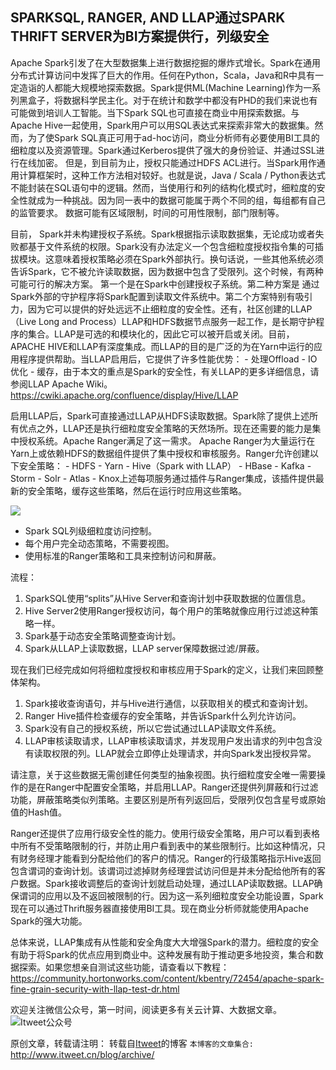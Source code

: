 SPARKSQL, RANGER, AND LLAP通过SPARK THRIFT SERVER为BI方案提供行，列级安全
---

Apache Spark引发了在大型数据集上进行数据挖掘的爆炸式增长。Spark在通用分布式计算访问中发挥了巨大的作用。任何在Python，Scala，Java和R中具有一定造诣的人都能大规模地探索数据。Spark提供ML(Machine Learning)作为一系列黑盒子，将数据科学民主化。对于在统计和数学中都没有PHD的我们来说也有可能做到培训人工智能。当下Spark SQL也可直接在商业中用探索数据。与Apache Hive一起使用，Spark用户可以用SQL表达式来探索非常大的数据集。然而，为了使Spark SQL真正可用于ad-hoc访问，商业分析师有必要使用BI工具的细粒度以及资源管理。Spark通过Kerberos提供了强大的身份验证、并通过SSL进行在线加密。 但是，到目前为止，授权只能通过HDFS ACL进行。当Spark用作通用计算框架时，这种工作方法相对较好。也就是说，Java / Scala / Python表达式不能封装在SQL语句中的逻辑。然而，当使用行和列的结构化模式时，细粒度的安全性就成为一种挑战。因为同一表中的数据可能属于两个不同的组，每组都有自己的监管要求。 数据可能有区域限制，时间的可用性限制，部门限制等。 

目前， Spark并未构建授权子系统。Spark根据指示读取数据集，无论成功或者失败都基于文件系统的权限。Spark没有办法定义一个包含细粒度授权指令集的可插拔模块。这意味着授权策略必须在Spark外部执行。换句话说，一些其他系统必须告诉Spark，它不被允许读取数据，因为数据中包含了受限列。这个时候，有两种可能可行的解决方案。 第一个是在Spark中创建授权子系统。第二种方案是  通过 Spark外部的守护程序将Spark配置到读取文件系统中。第二个方案特别有吸引力，因为它可以提供的好处远远不止细粒度的安全性。还有，社区创建的LLAP（Live Long and Process）LLAP和HDFS数据节点服务一起工作，是长期守护程序的集合。LLAP是可选的和模块化的，因此它可以被开启或关闭。目前，APACHE HIVE和LLAP有深度集成。而LLAP的目的是广泛的为在Yarn中运行的应用程序提供帮助。当LLAP启用后，它提供了许多性能优势： - 处理Offload - IO优化 - 缓存，由于本文的重点是Spark的安全性，有关LLAP的更多详细信息，请参阅LLAP Apache Wiki。https://cwiki.apache.org/confluence/display/Hive/LLAP

启用LLAP后，Spark可直接通过LLAP从HDFS读取数据。Spark除了提供上述所有优点之外，LLAP还是执行细粒度安全策略的天然场所。现在还需要的能力是集中授权系统。Apache Ranger满足了这一需求。 Apache Ranger为大量运行在Yarn上或依赖HDFS的数据组件提供了集中授权和审核服务。Ranger允许创建以下安全策略： - HDFS - Yarn - Hive（Spark with LLAP） - HBase - Kafka - Storm - Solr - Atlas - Knox上述每项服务通过插件与Ranger集成，该插件提供最新的安全策略，缓存这些策略，然后在运行时应用这些策略。

![](https://github.com/itweet/labs/raw/master/BigData/img/HCC-1024x659.png)

- Spark SQL列级细粒度访问控制。
- 每个用户完全动态策略，不需要视图。
- 使用标准的Ranger策略和工具来控制访问和屏蔽。

流程：

1.  SparkSQL使用“splits”从Hive Server和查询计划中获取数据的位置信息。
2.  Hive Server2使用Ranger授权访问，每个用户的策略就像应用行过滤这种策略一样。
3.  Spark基于动态安全策略调整查询计划。
4.  Spark从LLAP上读取数据，LLAP server保障数据过滤/屏蔽。

现在我们已经完成如何将细粒度授权和审核应用于Spark的定义，让我们来回顾整体架构。

1.  Spark接收查询语句，并与Hive进行通信，以获取相关的模式和查询计划。
2.  Ranger Hive插件检查缓存的安全策略，并告诉Spark什么列允许访问。
3.  Spark没有自己的授权系统，所以它尝试通过LLAP读取文件系统。
4.  LLAP审核读取请求，LLAP审核读取请求，并发现用户发出请求的列中包含没有读取权限的列。LLAP就会立即停止处理请求，并向Spark发出授权异常。

请注意，关于这些数据无需创建任何类型的抽象视图。执行细粒度安全唯一需要操作的是在Ranger中配置安全策略，并启用LLAP。Ranger还提供列屏蔽和行过滤功能，屏蔽策略类似列策略。主要区别是所有列返回后，受限列仅包含星号或原始值的Hash值。

Ranger还提供了应用行级安全性的能力。使用行级安全策略，用户可以看到表格中所有不受策略限制的行，并防止用户看到表中的某些限制行。比如这种情况，只有财务经理才能看到分配给他们的客户的情况。Ranger的行级策略指示Hive返回包含谓词的查询计划。该谓词过滤掉财务经理尝试访问但是并未分配给他所有的客户数据。Spark接收调整后的查询计划就启动处理，通过LLAP读取数据。LLAP确保谓词的应用以及不返回被限制的行。因为这一系列细粒度安全功能设置，Spark现在可以通过Thrift服务器直接使用BI工具。现在商业分析师就能使用Apache Spark的强大功能。

总体来说，LLAP集成有从性能和安全角度大大增强Spark的潜力。细粒度的安全有助于将Spark的优点应用到商业中。这种发展有助于推动更多地投资，集合和数据探索。如果您想亲自测试这些功能，请查看以下教程：
https://community.hortonworks.com/content/kbentry/72454/apache-spark-fine-grain-security-with-llap-test-dr.html

欢迎关注微信公众号，第一时间，阅读更多有关云计算、大数据文章。
![Itweet公众号](https://github.com/itweet/labs/raw/master/common/img/weixin_public.png)

原创文章，转载请注明： 转载自[Itweet](http://www.itweet.cn)的博客
`本博客的文章集合:` http://www.itweet.cn/blog/archive/